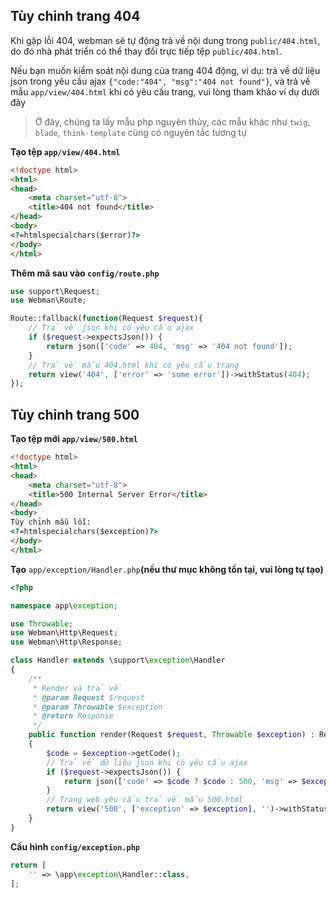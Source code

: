 ## Tùy chỉnh trang 404
Khi gặp lỗi 404, webman sẽ tự động trả về nội dung trong `public/404.html`, do đó nhà phát triển có thể thay đổi trực tiếp tệp `public/404.html`.

Nếu bạn muốn kiểm soát nội dung của trang 404 động, ví dụ: trả về dữ liệu json trong yêu cầu ajax `{"code:"404", "msg":"404 not found"}`, và trả về mẫu `app/view/404.html` khi có yêu cầu trang, vui lòng tham khảo ví dụ dưới đây

> Ở đây, chúng ta lấy mẫu php nguyên thủy, các mẫu khác như `twig`, `blade`, `think-template` cũng có nguyên tắc tương tự

**Tạo tệp `app/view/404.html`**
```html
<!doctype html>
<html>
<head>
    <meta charset="utf-8">
    <title>404 not found</title>
</head>
<body>
<?=htmlspecialchars($error)?>
</body>
</html>
```

**Thêm mã sau vào `config/route.php`**
```php
use support\Request;
use Webman\Route;

Route::fallback(function(Request $request){
    // Trả về json khi có yêu cầu ajax
    if ($request->expectsJson()) {
        return json(['code' => 404, 'msg' => '404 not found']);
    }
    // Trả về mẫu 404.html khi có yêu cầu trang
    return view('404', ['error' => 'some error'])->withStatus(404);
});
```

## Tùy chỉnh trang 500
**Tạo tệp mới `app/view/500.html`**

```html
<!doctype html>
<html>
<head>
    <meta charset="utf-8">
    <title>500 Internal Server Error</title>
</head>
<body>
Tùy chỉnh mẫu lỗi:
<?=htmlspecialchars($exception)?>
</body>
</html>
```

**Tạo** `app/exception/Handler.php`**(nếu thư mục không tồn tại, vui lòng tự tạo)**
```php
<?php

namespace app\exception;

use Throwable;
use Webman\Http\Request;
use Webman\Http\Response;

class Handler extends \support\exception\Handler
{
    /**
     * Render và trả về
     * @param Request $request
     * @param Throwable $exception
     * @return Response
     */
    public function render(Request $request, Throwable $exception) : Response
    {
        $code = $exception->getCode();
        // Trả về dữ liệu json khi có yêu cầu ajax
        if ($request->expectsJson()) {
            return json(['code' => $code ? $code : 500, 'msg' => $exception->getMessage()]);
        }
        // Trang web yêu cầu trả về mẫu 500.html
        return view('500', ['exception' => $exception], '')->withStatus(500);
    }
}
```

**Cấu hình `config/exception.php`**
```php
return [
    '' => \app\exception\Handler::class,
];
```
